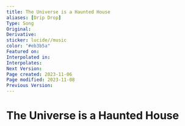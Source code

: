 ```yaml
---
title: The Universe is a Haunted House
aliases: [Drip Drop]
Type: Song
Original: 
Derivative: 
sticker: lucide//music
color: "#eb3b5a"
Featured on: 
Interpolated in: 
Interpolates: 
Next Version: 
Page created: 2023-11-06
Page modified: 2023-11-08
Previous Version: 
---
```


# The Universe is a Haunted House
